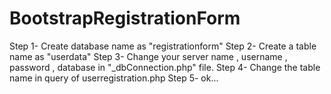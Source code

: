 # BootstrapRegistrationForm
Step 1- Create database name as "registrationform"
Step 2- Create a table name as "userdata"
Step 3- Change your server name , username , password , database in "_dbConnection.php" file.
Step 4- Change the table name in query of userregistration.php
Step 5- ok...
